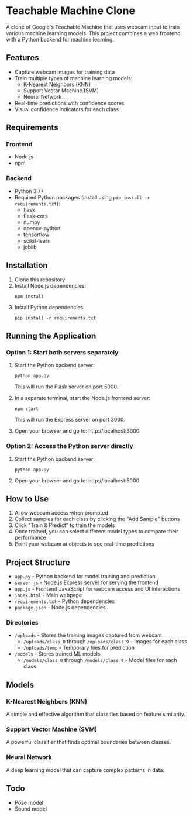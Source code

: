 # Teachable Machine Clone

A clone of Google's Teachable Machine that uses webcam input to train various machine learning models. This project combines a web frontend with a Python backend for machine learning.

## Features

- Capture webcam images for training data
- Train multiple types of machine learning models:
  - K-Nearest Neighbors (KNN)
  - Support Vector Machine (SVM)
  - Neural Network
- Real-time predictions with confidence scores
- Visual confidence indicators for each class

## Requirements

### Frontend

- Node.js
- npm

### Backend

- Python 3.7+
- Required Python packages (install using `pip install -r requirements.txt`):
  - flask
  - flask-cors
  - numpy
  - opencv-python
  - tensorflow
  - scikit-learn
  - joblib

## Installation

1. Clone this repository
2. Install Node.js dependencies:
   ```
   npm install
   ```
3. Install Python dependencies:
   ```
   pip install -r requirements.txt
   ```

## Running the Application

### Option 1: Start both servers separately

1. Start the Python backend server:

   ```
   python app.py
   ```

   This will run the Flask server on port 5000.

2. In a separate terminal, start the Node.js frontend server:

   ```
   npm start
   ```

   This will run the Express server on port 3000.

3. Open your browser and go to: http://localhost:3000

### Option 2: Access the Python server directly

1. Start the Python backend server:

   ```
   python app.py
   ```

2. Open your browser and go to: http://localhost:5000

## How to Use

1. Allow webcam access when prompted
2. Collect samples for each class by clicking the "Add Sample" buttons
3. Click "Train & Predict" to train the models
4. Once trained, you can select different model types to compare their performance
5. Point your webcam at objects to see real-time predictions

## Project Structure

- `app.py` - Python backend for model training and prediction
- `server.js` - Node.js Express server for serving the frontend
- `app.js` - Frontend JavaScript for webcam access and UI interactions
- `index.html` - Main webpage
- `requirements.txt` - Python dependencies
- `package.json` - Node.js dependencies

### Directories

- `/uploads` - Stores the training images captured from webcam
  - `/uploads/class_0` through `/uploads/class_9` - Images for each class
  - `/uploads/temp` - Temporary files for prediction
- `/models` - Stores trained ML models
  - `/models/class_0` through `/models/class_9` - Model files for each class

## Models

### K-Nearest Neighbors (KNN)

A simple and effective algorithm that classifies based on feature similarity.

### Support Vector Machine (SVM)

A powerful classifier that finds optimal boundaries between classes.

### Neural Network

A deep learning model that can capture complex patterns in data.

## Todo
- Pose model
- Sound model

